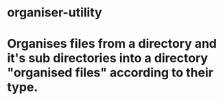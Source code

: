 # organiser-utility
# Organises files from a directory and it's sub directories into a directory "organised files" according to their type.
